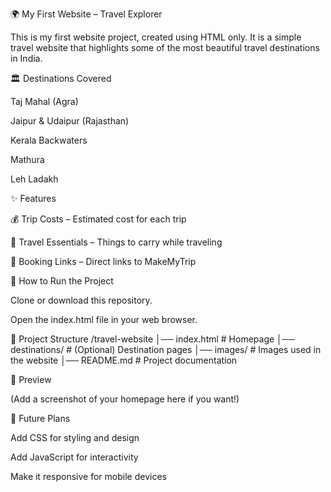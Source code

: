 🌍 My First Website – Travel Explorer

This is my first website project, created using HTML only.
It is a simple travel website that highlights some of the most beautiful travel destinations in India.

🏛️ Destinations Covered

Taj Mahal (Agra)

Jaipur & Udaipur (Rajasthan)

Kerala Backwaters

Mathura

Leh Ladakh

✨ Features

💰 Trip Costs – Estimated cost for each trip

🎒 Travel Essentials – Things to carry while traveling

🔗 Booking Links – Direct links to MakeMyTrip

🚀 How to Run the Project

Clone or download this repository.

Open the index.html file in your web browser.

📂 Project Structure
/travel-website
│── index.html        # Homepage
│── destinations/     # (Optional) Destination pages
│── images/           # Images used in the website
│── README.md         # Project documentation

📸 Preview

(Add a screenshot of your homepage here if you want!)

📌 Future Plans

Add CSS for styling and design

Add JavaScript for interactivity

Make it responsive for mobile devices
